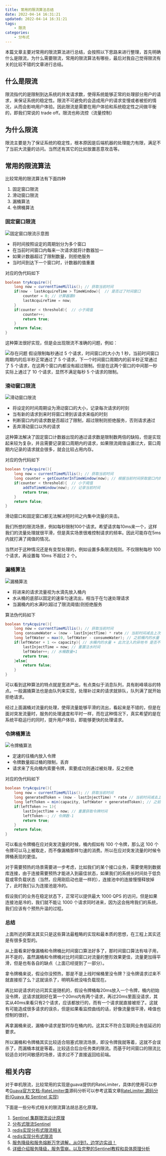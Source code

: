 ```yaml
---
title: 常用的限流算法总结
date: 2022-04-14 16:31:21
updated: 2022-04-14 16:31:21
tags: 
    - 限流
categories:
    - 分布式
---
```


本篇文章主要对常用的限流算法进行总结，会按照以下思路来进行整理，首先明确什么是限流，为什么需要限流，常用的限流算法有哪些，最后对我自己觉得限流有关的比较不错的文章进行总结。

## 什么是限流

限流指代的是限制到达系统的并发请求数，使得系统能够正常的处理部分用户的请求，来保证系统的稳定性。限流不可避免的会造成用户的请求变慢或者被拒的情况，从而会影响用户体验。因此限流是需要在用户体验和系统稳定性之间做平衡的，即我们常说的 trade off。限流也称流控（流量控制）

## 为什么限流

限流主要是为了保证系统的稳定性，根本原因是后端机器的处理能力有限，满足不了当前大流量的访问。当然还有其它的比如放置恶意攻击等。

## 常用的限流算法

比较常用的限流算法有下面四种

1. 固定窗口限流
2. 滑动窗口限流
3. 漏桶算法
4. 令牌桶算法

### 固定窗口限流

![固定窗口限流示意图](https://raw.githubusercontent.com/fengxiu/img/master/20220414165254.png)

* 将时间按照设定的周期划分为多个窗口
* 在当前时间窗口内每来一次请求就将计数器加一
* 如果计数器超过了限制数量，则拒绝服务
* 当时间到达下一个窗口时，计数器的值重置

对应的伪代码如下

```java
boolean tryAcquire(){
    long now = currentTimeMillis(); // 获取当前时间
    if(now - lastAcquireTime > TimeWindow){  // 是否过了时间窗口
        counter = 0; // 计算器置0
        lastAcquireTime = now;
    }
    if(counter < threshold){  // 小于阈值
        counter++;
        return true;
    }
    return false;
}
```

这种算法很好实现，但是会出现限流不准确的问题，例如：

![存在问题](https://raw.githubusercontent.com/fengxiu/img/master/20220414165426.png)
假设限制每秒通过 5 个请求，时间窗口的大小为 1 秒，当前时间窗口周期内的后半秒正常通过了 5 个请求，下一个时间窗口周期内的前半秒正常通过了 5 个请求，在这两个窗口内都没有超过限制。但是在这两个窗口的中间那一秒实际上通过了 10 个请求，显然不满足每秒 5 个请求的限制。

### 滑动窗口限流

![滑动窗口限流](https://raw.githubusercontent.com/fengxiu/img/master/20220414165923.png)

* 将设定的时间周期设为滑动窗口的大小，记录每次请求的时刻
* 当有新的请求到来时将窗口滑到该请求来临的时刻
* 判断窗口内的请求数是否超过了限制，超过限制则拒绝服务，否则请求通过
* 丢弃滑动窗口以外的请求

这种算法解决了固定窗口计数器出现的通过请求数是限制数两倍的缺陷，但是实现起来较为复杂，并且需要记录窗口周期内的请求，如果限流阈值设置过大，窗口周期内记录的请求就会很多，就会比较占用内存。

对应的伪代码如下

```java
boolean tryAcquire(){
    long now = currentTimeMillis(); // 获取当前时间
    long counter = getCounterInTimeWindow(now); // 根据当前时间获取窗口内的计数
    if(counter < threshold){  // 小于阈值
        addToTimeWindow(now); // 记录当前时间
        return true;
    }
    return false;
}
```

滑动窗口和固定窗口都无法解决短时间之内集中流量的突击。

我们所想的限流场景，例如每秒限制100个请求。希望请求每10ms来一个，这样我们的流量处理就很平滑，但是真实场景很难控制请求的频率。因此可能存在5ms内就打满了阈值的情况。

当然对于这种情况还是有变型处理的，例如设置多条限流规则。不仅限制每秒 100 个请求，再设置每 10ms 不超过 2 个。

### 漏桶算法

![漏桶算法](https://raw.githubusercontent.com/fengxiu/img/master/20220414170511.png)

* 将进来的请求流量视为水滴先放入桶内
* 水从桶的底部以固定的速率匀速流出，相当于在匀速处理请求
* 当漏桶内的水满时(超过了限流阈值)则拒绝服务

算法伪代码如下

```java
boolean tryAcquire(){
    long now = currentTimeMillis(); // 获取当前时间
    long consumeWater = (now - lastInjectTime) * rate // 当前时间减去上次注水时间 * 流出的速率 = 流出的水量
    long leftWater = max(0, leftWater - consumeWater); // 之前桶内的水量 - 这段时间流出的水量
    if(leftWater + 1 <= capacity){ // 水桶内的水量 + 此次注入的异地书 是否不大于桶的大小
        lastInjectTime = now; // 重置注水时间 
        leftWater++; // 水桶数量+1
        return true;
    }else{
        return false;
    }
}
```

可以看到这种算法的特点就是宽进严出，有点类似于消息队列，具有削峰填谷的特点。一般漏捅算法也是由队列来实现，处理补过来的请求就排队，队列满了就开始拒绝请求。

经过上面漏桶对流量的处理，使得流量能够平滑的流出，看起来是不错的，但是在面对突发流量时，服务的处理速度和平时一样，而在这种情况下，真实希望的是在系统平稳运行的同时，提升用户体验，即能够更快的处理请求。

### 令牌桶算法

![令牌桶算法](https://raw.githubusercontent.com/fengxiu/img/master/20220414171634.png)

* 定速的往桶内放入令牌
* 令牌数量超过桶的限制，丢弃
* 请求来了先向桶内索要令牌，索要成功则通过被处理，反之拒绝

对应的伪代码如下

```java
boolean tryAcquire(){
    long now = currentTimeMillis(); // 获取当前时间
    long generatedToken = (now - lastInjectTime) * rate // 当前时间减去上次取令牌时间 * 流出的速率 = 流出的水量
    long leftToken = min(capacity, leftWater + generatedToken); // 之前桶内的令牌数+ 这段时间放入的令牌数
    if(leftToken >= 1){ 
        lastInjectTime = now; // 重置获取令牌时间
        leftToken--; // 令牌数-1
        return true;
    }
    return false;
}
```

可以看出令牌桶在应对突发流量的时候，桶内假如有 100 个令牌，那么这 100 个令牌可以马上被取走，而不像漏桶那样匀速的消费。所以在应对突发流量的时候令牌桶表现的更佳。

对于需要预热的场景需要进一步考虑，比如我们的某个接口业务，需要使用到数据库连接，由于连接需要预热才能进入到最佳状态，如果我们的系统长时间处于低负载或零负载状态（当然，应用刚启动也是一样的），连接池中的连接慢慢释放掉了，此时我们认为连接池是冷的。

假设我们的业务在稳定状态下，正常可以提供最大 1000 QPS 的访问，但是如果连接池是冷的，我们就不能让 1000 个请求同时进来，因为这会拖垮我们的系统，我们应该有个预热升温的过程。

### 总结

上面所述的算法其实只是这些算法最粗略的实现和最本质的思想，在工程上其实还是有很多变型的。

从上面看来好像漏桶和令牌桶比时间窗口算法好多了，那时间窗口算法有啥子用，并不是的，虽然漏桶和令牌桶对比时间窗口对流量的整形效果更佳，流量更加得平滑，但是也有各自的缺点（上面已经提到了一部分）。

拿令牌桶来说，假设你没预热，那是不是上线时候桶里没令牌？没令牌请求过来不就直接拒了么？这就误杀了，明明系统没啥负载现在。

再比如说请求的访问其实是随机的，假设令牌桶每20ms放入一个令牌，桶内初始没令牌，这请求就刚好在第一个20ms内有两个请求，再过20ms里面没请求，其实从40ms来看只有2个请求，应该都放行的，而有一个请求就直接被拒了。这就有可能造成很多请求的误杀，但是如果看监控曲线的话，好像流量很平滑，峰值也控制的很好。

再拿漏桶来说，漏桶中请求是暂时存在桶内的。这其实不符合互联网业务低延迟的要求。

所以漏桶和令牌桶其实比较适合阻塞式限流场景，即没令牌我就等着，这就不会误杀了，而漏桶本就是等着。比较适合后台任务类的限流。而基于时间窗口的限流比较适合对时间敏感的场景，请求过不了直接返回给前端。

## 相关内容

对于单机限流，比较常用的实现是guava提供的RateLimiter，具体的使用可以参考[Guava官方文档-RateLimiter类](http://ifeve.com/guava-ratelimiter/)源码分析可以参考这篇文章[RateLimiter 源码分析(Guava 和 Sentinel 实现)](https://blog.csdn.net/forezp/article/details/100060686)

下面是一些分布式相关的限流算法胡总恶化原理。
1. [Sentinel 集群限流设计原理](https://cloud.tencent.com/developer/article/1624594)
2. [分布式限流Sentinel](https://www.jianshu.com/p/5f681c8d4bcc)
3. [redis实现分布式限流相关](https://www.infoq.cn/article/qg2tx8fyw5vt-f3hh673)
4. [redis实现分布式限流](https://www.infoq.cn/article/iPxNuQWU3lGwXc8J7tZW?utm_source=related_read_bottom&utm_medium=article)
5. [服务降级和服务熔断万字讲解，从0到1，边学边实战！](https://zhuanlan.zhihu.com/p/419102097)
6. [详细介绍服务降级，服务雪崩，以及完整的Sentinel教程和具体原理分析](https://learn.lianglianglee.com/%E4%B8%93%E6%A0%8F/%E6%B7%B1%E5%85%A5%E7%90%86%E8%A7%A3%20Sentinel%EF%BC%88%E5%AE%8C%EF%BC%89/01%20%E5%BC%80%E7%AF%87%E8%AF%8D%EF%BC%9A%E4%B8%80%E6%AC%A1%E6%9C%8D%E5%8A%A1%E9%9B%AA%E5%B4%A9%E9%97%AE%E9%A2%98%E6%8E%92%E6%9F%A5%E7%BB%8F%E5%8E%86.md)
